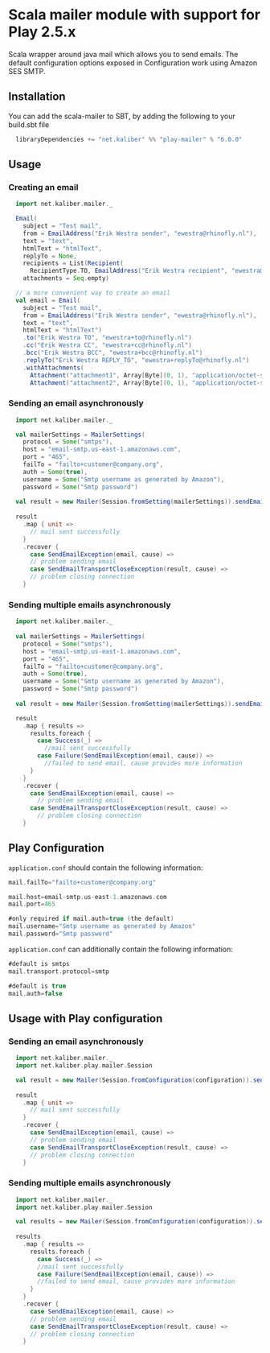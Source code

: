Scala mailer module with support for Play 2.5.x
=====================================================

Scala wrapper around java mail which allows you to send emails. The default configuration options exposed in Configuration work using Amazon SES SMTP.

Installation
------------
You can add the scala-mailer to SBT, by adding the following to your build.sbt file

``` scala
  libraryDependencies += "net.kaliber" %% "play-mailer" % "6.0.0"
```

Usage
-----

### Creating an email

``` scala
  import net.kaliber.mailer._

  Email(
    subject = "Test mail",
    from = EmailAddress("Erik Westra sender", "ewestra@rhinofly.nl"),
    text = "text",
    htmlText = "htmlText",
    replyTo = None,
    recipients = List(Recipient(
      RecipientType.TO, EmailAddress("Erik Westra recipient", "ewestra@rhinofly.nl"))),
    attachments = Seq.empty)

  // a more convenient way to create an email
  val email = Email(
    subject = "Test mail",
    from = EmailAddress("Erik Westra sender", "ewestra@rhinofly.nl"),
    text = "text",
    htmlText = "htmlText")
    .to("Erik Westra TO", "ewestra+to@rhinofly.nl")
    .cc("Erik Westra CC", "ewestra+cc@rhinofly.nl")
    .bcc("Erik Westra BCC", "ewestra+bcc@rhinofly.nl")
    .replyTo("Erik Westra REPLY_TO", "ewestra+replyTo@rhinofly.nl")
    .withAttachments(
      Attachment("attachment1", Array[Byte](0, 1), "application/octet-stream"),
      Attachment("attachment2", Array[Byte](0, 1), "application/octet-stream", Disposition.Inline))
```

### Sending an email asynchronously

``` scala
  import net.kaliber.mailer._

  val mailerSettings = MailerSettings(
    protocol = Some("smtps"),
    host = "email-smtp.us-east-1.amazonaws.com",
    port = "465",
    failTo = "failto+customer@company.org",
    auth = Some(true),
    username = Some("Smtp username as generated by Amazon"),
    password = Some("Smtp password")
    
  val result = new Mailer(Session.fromSetting(mailerSettings)).sendEmail(email)
    
  result
    .map { unit =>
      // mail sent successfully
    }
    .recover {
      case SendEmailException(email, cause) =>
      // problem sending email
      case SendEmailTransportCloseException(result, cause) =>
      // problem closing connection
    }

```

### Sending multiple emails asynchronously

``` scala
  import net.kaliber.mailer._
  
  val mailerSettings = MailerSettings(
    protocol = Some("smtps"),
    host = "email-smtp.us-east-1.amazonaws.com",
    port = "465",
    failTo = "failto+customer@company.org",
    auth = Some(true),
    username = Some("Smtp username as generated by Amazon"),
    password = Some("Smtp password")
      
  val result = new Mailer(Session.fromSetting(mailerSettings)).sendEmails(email1, email2)

  result
    .map { results =>
      results.foreach {
        case Success(_) =>
          //mail sent successfully
        case Failure(SendEmailException(email, cause)) =>
          //failed to send email, cause provides more information
      }
    }
    .recover {
      case SendEmailException(email, cause) =>
        // problem sending email
      case SendEmailTransportCloseException(result, cause) =>
        // problem closing connection
    }
```

Play Configuration
-------------

`application.conf` should contain the following information:

``` scala
mail.failTo="failto+customer@company.org"

mail.host=email-smtp.us-east-1.amazonaws.com
mail.port=465

#only required if mail.auth=true (the default)
mail.username="Smtp username as generated by Amazon"
mail.password="Smtp password"
```

`application.conf` can additionally contain the following information:
``` scala
#default is smtps
mail.transport.protocol=smtp

#default is true
mail.auth=false
```

Usage with Play configuration
-------------

### Sending an email asynchronously

``` scala
  import net.kaliber.mailer._
  import net.kaliber.play.mailer.Session

  val result = new Mailer(Session.fromConfiguration(configuration)).sendEmail(email)
  
  result
    .map { unit =>
      // mail sent successfully
    }
    .recover {
      case SendEmailException(email, cause) =>
      // problem sending email
      case SendEmailTransportCloseException(result, cause) =>
      // problem closing connection
    }
```

### Sending multiple emails asynchronously
``` scala
  import net.kaliber.mailer._
  import net.kaliber.play.mailer.Session

  val results = new Mailer(Session.fromConfiguration(configuration)).sendEmails(Seq(email1, email2))
  
  results
    .map { results =>
      results.foreach {
        case Success(_) =>
        //mail sent successfully
        case Failure(SendEmailException(email, cause)) =>
        //failed to send email, cause provides more information
      }
    }
    .recover {
      case SendEmailException(email, cause) =>
      // problem sending email
      case SendEmailTransportCloseException(result, cause) =>
      // problem closing connection
    }
```
